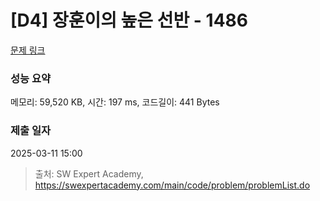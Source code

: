 # [D4] 장훈이의 높은 선반 - 1486 

[문제 링크](https://swexpertacademy.com/main/code/problem/problemDetail.do?contestProbId=AV2b7Yf6ABcBBASw) 

### 성능 요약

메모리: 59,520 KB, 시간: 197 ms, 코드길이: 441 Bytes

### 제출 일자

2025-03-11 15:00



> 출처: SW Expert Academy, https://swexpertacademy.com/main/code/problem/problemList.do